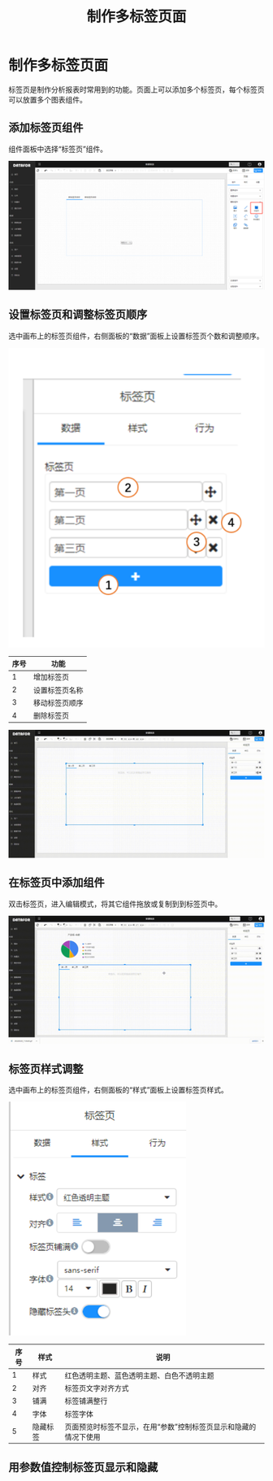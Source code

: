 ﻿---
id: sjfxyksh-zzdbqy
title: 制作多标签页面
sidebar_position: 6
---
# 制作多标签页面

标签页是制作分析报表时常用到的功能。页面上可以添加多个标签页，每个标签页可以放置多个图表组件。

## 添加标签页组件

组件面板中选择“标签页”组件。

<div align="left"><img  src="../../../static/img/datafor/visualizer/image-20220220111820213.png"  /></div>

## 设置标签页和调整标签页顺序

选中画布上的标签页组件，右侧面板的“数据”面板上设置标签页个数和调整顺序。

<div align="left"><img  src="../../../static/img/datafor/visualizer/image-20220220112217184.png"  /></div>

| 序号 | 功能           |
| ---- | -------------- |
| 1    | 增加标签页     |
| 2    | 设置标签页名称 |
| 3    | 移动标签页顺序 |
| 4    | 删除标签页     |

<div align="left"><img  src="../../../static/img/datafor/visualizer/20220220_112620.gif"  /></div>

## 在标签页中添加组件

双击标签页，进入编辑模式，将其它组件拖放或复制到到标签页中。

<div align="left"><img  src="../../../static/img/datafor/visualizer/20220220_113659.gif"  /></div>

## 标签页样式调整

选中画布上的标签页组件，右侧面板的“样式”面板上设置标签页样式。


<div align="left"><img  src="../../../static/img/datafor/visualizer/image-20220220131128518.png"  /></div>

| 序号 | 样式     | 说明                                                         |
| ---- | -------- | ------------------------------------------------------------ |
| 1    | 样式     | 红色透明主题、蓝色透明主题、白色不透明主题                   |
| 2    | 对齐     | 标签页文字对齐方式                                           |
| 3    | 铺满     | 标签铺满整行                                                 |
| 4    | 字体     | 标签字体                                                     |
| 5    | 隐藏标签 | 页面预览时标签不显示，在用“参数”控制标签页显示和隐藏的情况下使用 |



## 用参数值控制标签页显示和隐藏